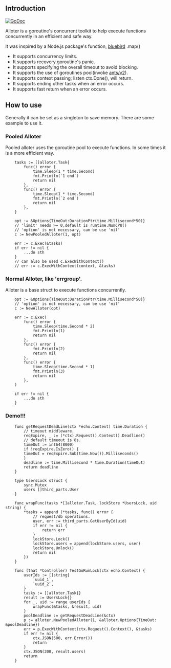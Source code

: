## Introduction
[![GoDoc](https://godoc.org/github.com/ITcathyh/alloter?status.svg)](https://godoc.org/github.com/guoquanwei/alloter)

Alloter is a goroutine's concurrent toolkit to help execute functions concurrently in an efficient and safe way.

It was inspired by a Node.js package's function, [bluebird](https://npmjs.com/package/bluebird) .map()

* It supports concurrency limits.
* It supports recovery goroutine's panic.
* It supports specifying the overall timeout to avoid blocking.
* It supports the use of goroutines pool(invoke [ants/v2](https://github.com/panjf2000/ants)).
* It supports context passing; listen ctx.Done(), will return.
* It supports ending other tasks when an error occurs.
* It supports fast return when an error occurs.

## How to use
Generally it can be set as a singleton to save memory. There are some example to use it.

### Pooled Alloter
Pooled alloter uses the goroutine pool to execute functions. In some times it is a more efficient way.
```
    tasks := []alloter.Task{
		func() error {
			time.Sleep(1 * time.Second)
			fmt.Println(`1 end`)
			return nil
		},
		func() error {
			time.Sleep(1 * time.Second)
			fmt.Println(`2 end`)
			return nil
		},
	}
	
	opt := &Options{TimeOut:DurationPtr(time.Millisecond*50)}
	// 'limit' needs >= 0,default is runtime.NumCPU()
	// 'option' is not necessary, can be use 'nil'
	c := NewPooledAlloter(1, opt)
	
	err := c.Exec(&tasks) 
	if err != nil {
		...do sth
	}
	// can also be used c.ExecWithContext()
	// err := c.ExecWithContext(context, &tasks) 
```

### Normal Alloter, like 'errgroup'.
Alloter is a base struct to execute functions concurrently.
```
	opt := &Options{TimeOut:DurationPtr(time.Millisecond*50)}
	// 'option' is not necessary, can be use 'nil'
	c := NewAlloter(opt)
	
	err := c.Exec(
		func() error {
			time.Sleep(time.Second * 2)
			fmt.Println(1)
			return nil
		},
		func() error {
			fmt.Println(2)
			return nil
		},
		func() error {
			time.Sleep(time.Second * 1)
			fmt.Println(3)
			return nil
		},
	)
	
	if err != nil {
		...do sth
	}
```
### Demo!!!
```
    func getRequestDeadLine(ctx *echo.Context) time.Duration {
        // timeout middleware.
        reqExpire, _ := (*ctx).Request().Context().Deadline()
        // default timeout is 8s.
        timeOut := int64(8000)
        if !reqExpire.IsZero() {
        timeOut = reqExpire.Sub(time.Now()).Milliseconds()
        }
        deadline := time.Millisecond * time.Duration(timeOut)
        return deadline
    }
    
    type UsersLock struct {
        sync.Mutex
        users []third_parts.User
    }
    
    func wrapFunc(tasks *[]alloter.Task, lockStore *UsersLock, uid string) {
        *tasks = append (*tasks, func() error {
            // request/db operations.
            user, err := third_parts.GetUserById(uid)
            if err != nil {
                return err
            }
            lockStore.Lock()
            lockStore.users = append(lockStore.users, user)
            lockStore.Unlock()
            return nil
        })
    }
    
    func (that *Controller) TestGoRunLock(ctx echo.Context) {
        userIds := []string{
            `uuid_1`,
            `uuid_2`,
        }
        tasks := []alloter.Task{}
        result := UsersLock{}
        for _, uid := range userIds {
            wrapFunc(&tasks, &result, uid)
        }
        poolDeadline := getRequestDeadLine(&ctx)
        p := alloter.NewPooledAlloter(1, &alloter.Options{TimeOut: &poolDeadline})
        err = p.ExecWithContext(ctx.Request().Context(), &tasks)
        if err != nil {
            ctx.JSON(500, err.Error())
            return
        }
        ctx.JSON(200, result.users)
        return
    }
```